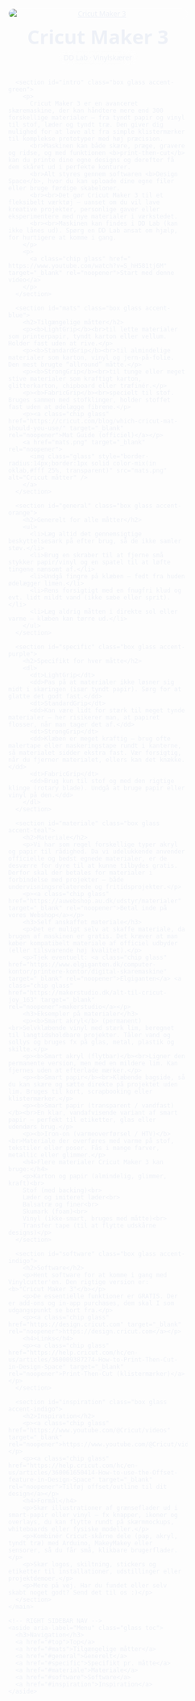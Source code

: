<html lang="da">
<head>
  <meta charset="utf-8" />
  <meta name="viewport" content="width=device-width, initial-scale=1" />
  <title>Vinylskærer i DDlab — Liquid Glass</title>
  <style>
    /* ===== CSS RESET (lightweight) ===== */
    *,*::before,*::after{box-sizing:border-box}
    html{line-height:1.5;-webkit-text-size-adjust:100%;scroll-behavior:smooth}
    body{margin:0;font-family:ui-sans-serif,system-ui,-apple-system,Segoe UI,Roboto,Inter,Arial,"Apple Color Emoji","Segoe UI Emoji";}
    img{max-width:100%;display:block;height:auto}
    a{color:inherit}

    /* ===== THEME ===== */
    :root{
      --bg-1:#0f172a;      /* slate-900 */
      --bg-2:#111827;      /* gray-900 */
      --accent:#60a5fa;    /* blue-400 */
      --accent-2:#a78bfa;  /* violet-400 */
      --ring: 0 0 0 3px color-mix(in oklab, var(--accent) 40%, transparent);
      --max-w: 1200px;
      --sidebar-w: 240px;
      --gap: 20px;
      --radius: 16px;
      --shadow: 0 10px 30px rgba(0,0,0,.25);
    }

    /* ===== BACKDROP / LIQUID GLASS UTILS ===== */
    .glass{
      background:
        linear-gradient(135deg, color-mix(in oklab, #fff 18%, transparent), color-mix(in oklab, #fff 6%, transparent));
      border:1px solid color-mix(in oklab, #fff 35%, transparent);
      backdrop-filter:blur(14px) saturate(140%);
      -webkit-backdrop-filter:blur(14px) saturate(140%);
      border-radius:var(--radius);
      box-shadow:var(--shadow);
    }
    .chip{display:inline-block;padding:.25rem .6rem;border-radius:999px;border:1px solid color-mix(in oklab,#fff 25%,transparent);}

    /* ===== BACKGROUND (animated blobs, reduced for motion-sensitive users) ===== */
    body::before,
    body::after{
      content:"";position:fixed;inset:-20%;z-index:-2;filter:blur(70px);opacity:.6;pointer-events:none;
      background:
        radial-gradient(600px 420px at 15% 20%, color-mix(in oklab,var(--accent) 60%, transparent) 0%, transparent 60%),
        radial-gradient(520px 380px at 85% 25%, color-mix(in oklab,var(--accent-2) 65%, transparent) 0%, transparent 60%),
        radial-gradient(700px 520px at 50% 90%, color-mix(in oklab,#34d399 55%, transparent) 0%, transparent 60%);
      animation:float 26s ease-in-out infinite alternate;
    }
    @keyframes float{to{transform:translate3d(2%, -1%, 0) scale(1.02)}}
    @media (prefers-reduced-motion: reduce){body::before,body::after{animation:none}}

    /* Subtle dark canvas to increase contrast with glass */
    body{color:#eef1f7;background:radial-gradient(1200px 900px at 50% 0%, #0b1020 0%, var(--bg-2) 55%) fixed;
      background-color:var(--bg-2);
    }

    /* ===== LAYOUT ===== */
    .layout{max-width:min(var(--max-w), calc(100vw - (var(--sidebar-w) + var(--gap) + 32px)));margin:0 auto; padding:24px 24px 80px; padding-right:calc(var(--sidebar-w) + var(--gap));}
    main{min-width:0}

    /* Sticky/Fixed sidebar */
    aside{position:fixed;right:16px;top:14vh;width:var(--sidebar-w);z-index:50}
    .toc{padding:12px}
    .toc h3{margin:6px 10px 10px;font-size:14px;letter-spacing:.02em;opacity:.9}
    .toc a{display:block;margin:6px;padding:9px 10px;border-radius:12px;text-decoration:none;color:#e6e9f2;outline:none;transition:.25s ease}
    .toc a:hover{background:color-mix(in oklab,#fff 9%, transparent);box-shadow:0 0 0 1px color-mix(in oklab,#fff 14%, transparent), 0 6px 18px rgba(0,0,0,.25)}
    .toc a:focus-visible{box-shadow:var(--ring)}
    .toc a.active{background:color-mix(in oklab,#fff 16%, transparent)}

    /* Hero */
    header.hero{margin-bottom:18px}
    header.hero img{border-radius:18px;border:1px solid color-mix(in oklab,#fff 25%, transparent);box-shadow:var(--shadow)}
    header.hero h1{font-size:clamp(28px, 4vw, 44px);line-height:1.1;margin:14px 4px 6px}
    header.hero p{opacity:.9;margin:0 4px 10px}

    /* Section cards */
    section.box{padding:18px 18px 16px;margin:20px 0;}
    section.box h2{margin:0 0 8px;font-size:clamp(18px,2.2vw,26px)}
    section.box p, section.box li, section.box dd{color:#e9edf7;opacity:.95}
    section.box a{color:#dbeafe}
    section.box a:hover{text-decoration:underline}

    /* Color accents via top border glow */
    .accent-green{box-shadow:inset 0 1px 0 0 #34d39944, 0 10px 30px rgba(0,0,0,.25)}
    .accent-blue{box-shadow:inset 0 1px 0 0 #60a5fa44, 0 10px 30px rgba(0,0,0,.25)}
    .accent-orange{box-shadow:inset 0 1px 0 0 #f59e0b44, 0 10px 30px rgba(0,0,0,.25)}
    .accent-purple{box-shadow:inset 0 1px 0 0 #c084fc44, 0 10px 30px rgba(0,0,0,.25)}
    .accent-teal{box-shadow:inset 0 1px 0 0 #2dd4bf44, 0 10px 30px rgba(0,0,0,.25)}
    .accent-indigo{box-shadow:inset 0 1px 0 0 #818cf844, 0 10px 30px rgba(0,0,0,.25)}

    /* Lists & description list */
    ul{padding-left:1.2rem}
    dt{font-weight:700;margin-top:.5rem}
    dd{margin:0 0 .6rem 0}

    /* Responsive */
    @media (max-width: 980px){
      .layout{max-width:100%;padding-right:24px}
      aside{position:static;width:auto;margin:0 24px 16px}
      .toc{border-radius:16px}
    }

    /* Fallback if no backdrop-filter support */
    @supports not ((backdrop-filter: blur(1px)) or (-webkit-backdrop-filter: blur(1px))){
      .glass{background:rgba(20,24,38,.88)}
    }
  </style>
</head>
<body>
  <div id="top"></div>

  <div class="layout">
    <main>
      <header class="hero">
        <a href="cricut-maker-3.jpeg" target="_blank" rel="noopener">
          <img src="cricut-maker-3.jpeg" alt="Cricut Maker 3" />
        </a>
        <h1>Cricut Maker 3</h1>
        <p class="chip glass">DD Lab · Vinylskærer</p>
      </header>

      <section id="intro" class="box glass accent-green">
        <p>
          Cricut Maker 3 er en avanceret skæremaskine, der kan håndtere mere end 300 forskellige materialer – fra tyndt papir og vinyl til stof, læder og tyndt træ. Den giver dig mulighed for at lave alt fra simple klistermærker til komplekse prototyper med høj præcision.
          <br>Maskinen kan både skære, præge, gravere og ridse, og med funktionen <b>print‑then‑cut</b> kan du printe dine egne designs og derefter få dem skåret ud i perfekte konturer.
          <br>Alt styres gennem softwaren <b>Design Space</b>, hvor du kan uploade dine egne filer eller bruge færdige skabeloner.
          <br><br>Det gør Cricut Maker 3 til et fleksibelt værktøj – uanset om du vil lave kreative projekter, personlige gaver eller eksperimentere med nye materialer i værkstedet.
          <br><br>Maskinen kan findes i DD Lab (kan ikke lånes ud). Spørg en DD Lab ansat om hjælp, for hurtigere at komme i gang.
        </p>
        <p>
          <a class="chip glass" href=" https://www.youtube.com/watch?v=S_hH581tj6M" target="_blank" rel="noopener">Start med denne video</a>
        </p>
      </section>

      <section id="mats" class="box glass accent-blue">
        <h2>Tilgængelige måtter</h2>
        <p><b>LightGrip</b><br>til lette materialer som printerpapir, tyndt karton eller vellum. Holder fast uden at rive.</p>
        <p><b>StandardGrip</b><br>til almindelige materialer som karton, vinyl og jern‑på‑folie. Den mest brugte “allround” måtte.</p>
        <p><b>StrongGrip</b><br>til tunge eller meget stive materialer som kraftigt karton, glitterkarton, chipboard eller træfinér.</p>
        <p><b>FabricGrip</b><br>specielt til stof. Bruges sammen med stofklinger, holder stoffet fast uden at ødelægge fibrene.</p>
        <p><a class="chip glass" href="https://cricut.com/blog/which-cricut-mat-should-you-use/" target="_blank" rel="noopener">Mat Guide (officiel)</a></p>
        <a href="mats.png" target="_blank" rel="noopener">
          <img class="glass" style="border-radius:14px;border:1px solid color-mix(in oklab,#fff 25%, transparent)" src="mats.png" alt="Cricut måtter" />
        </a>
      </section>

      <section id="general" class="box glass accent-orange">
        <h2>Generelt for alle måtter</h2>
        <ul>
          <li>Læg altid det gennemsigtige beskyttelsesark på efter brug, så de ikke samler støv.</li>
          <li>Brug en skraber til at fjerne små stykker papir/vinyl og en spatel til at løfte tingene nænsomt af.</li>
          <li>Undgå fingre på klæben – fedt fra huden ødelægger limen.</li>
          <li>Rens forsigtigt med en fnugfri klud og evt. lidt mildt vand (ikke sæbe eller sprit).</li>
          <li>Læg aldrig måtten i direkte sol eller varme – klæben kan tørre ud.</li>
        </ul>
      </section>

      <section id="specific" class="box glass accent-purple">
        <h2>Specifikt for hver måtte</h2>
        <dl>
          <dt>LightGrip</dt>
          <dd>Pas på at materialer ikke løsner sig midt i skæringen (især tyndt papir). Sørg for at glatte det godt fast.</dd>
          <dt>StandardGrip</dt>
          <dd>Kan være lidt for stærk til meget tynde materialer – her risikerer man, at papiret flosser, når man tager det af.</dd>
          <dt>StrongGrip</dt>
          <dd>Klæben er meget kraftig – brug ofte malertape eller maskeringstape rundt i kanterne, så materialet sidder ekstra fast. Vær forsigtig, når du fjerner materialet, ellers kan det knække.</dd>
          <dt>FabricGrip</dt>
          <dd>Brug kun til stof og med den rigtige klinge (rotary blade). Undgå at bruge papir eller vinyl på den.</dd>
        </dl>
      </section>

      <section id="materiale" class="box glass accent-teal">
        <h2>Materiale</h2>
        <p>Vi har som regel forskellige typer akryl og papir til rådighed. Da vi udelukkende anvender officielle og bedst egnede materialer, er de desværre for dyre til at kunne tilbydes gratis. Derfor skal der betales for materialer i forbindelse med projekter – både undervisningsrelaterede og fritidsprojekter.</p>
        <p><a class="chip glass" href="https://auwebshop.au.dk/udstyr/materialer" target="_blank" rel="noopener">Betal inde på vores Webshop</a></p>
        <h3>Self anskaffet materiale</h3>
        <p>Det er muligt selv at skaffe materiale, da brugen af maskinen er gratis. Det kræver at man køber kompatibelt materiale af officiel udbyder (eller tilsvarende høj kvalitet).</p>
        <p>Tjek eventuelt: <a class="chip glass" href="https://www.elgiganten.dk/computer-kontor/printere-kontor/digital-skaremaskine" target="_blank" rel="noopener">Elgiganten</a> <a class="chip glass" href="https://makerstudio.dk/alt-til-cricut-joy_163" target="_blank" rel="noopener">makerstudio</a></p>
        <h3>Eksempler på materialer</h3>
        <p><b>Smart akryl</b> (permanent)<br>Selvklæbende vinyl med stærk lim, beregnet til langtidsholdbare projekter. Tåler vand og sollys og bruges fx på glas, metal, plastik og skilte.</p>
        <p><b>Smart akryl (flytbar)</b><br>Ligner den permanente version, men med en mildere lim. Kan fjernes uden at efterlade mærker.</p>
        <p><b>Smart papir</b><br>Klæbende bagside, så du kan skære og sætte direkte på projektet uden lim. Bruges til kort, scrapbooking eller klistermærker.</p>
        <p><b>Smart papir (transparent / vandfast)</b><br>En klar, vandafvisende variant af smart papir – perfekt til etiketter, glas eller udendørs brug.</p>
        <p><b>Iron‑on (varmeoverførsel / HTV)</b><br>Materiale der overføres med varme på stof, tekstiler eller poser. Fås i mange farver, metallic eller glimmer.</p>
        <h4>Flere materialer Cricut Maker 3 kan bruge:</h4>
        <p>Karton og papir (almindelig, glimmer, kraft)<br>
        Stof (med backing)<br>
        Læder og imiteret læder<br>
        Balsatræ og finer<br>
        Skumark (foam)<br>
        Vinyl (ikke‑smart, bruges med måtte)<br>
        Transfer tape (til at flytte udskårne designs)</p>
      </section>

      <section id="software" class="box glass accent-indigo">
        <h2>Software</h2>
        <p>Hent software for at komme i gang med Vinylcutter'en. Den rigtige version er: <b>"Cricut Maker 3"</b></p>
        <p>De essentielle funktioner er GRATIS. Der er add‑ons og in‑app purchases, dem skal I som udgangspunkt se bort fra.</p>
        <p><a class="chip glass" href="https://design.cricut.com" target="_blank" rel="noopener">https://design.cricut.com</a></p>
        <h4>Links</h4>
        <p><a class="chip glass" href="https://help.cricut.com/hc/en-us/articles/360009387274-How-to-Print-Then-Cut-in-Design-Space" target="_blank" rel="noopener">Print‑Then‑Cut (klistermærker)</a></p>
      </section>

      <section id="inspiration" class="box glass accent-indigo">
        <h2>Inspiration</h2>
        <p><a class="chip glass" href="https://www.youtube.com/@Cricut/videos" target="_blank" rel="noopener">https://www.youtube.com/@Cricut/videos</a></p>
        <p><a class="chip glass" href="https://help.cricut.com/hc/en-us/articles/360061650414-How-to-use-the-Offset-feature-in-Design-Space" target="_blank" rel="noopener">Tilføj offset/outline til dit design</a></p>
        <h4>Formål</h4>
        <p>Skær illustrationer af grænseflader ud i smart‑papir eller vinyl – fx knapper, ikoner og overlays, du kan flytte rundt på skærmmockups, whiteboards eller fysiske modeller.</p>
        <p>Kombinér Cricut‑skårne dele (pap, akryl, tyndt træ) med Arduino, MakeyMakey eller sensorer, så du får små, klikbare brugerflader.</p>
        <p>Skær logos, skiltning, stickers og etiketter til installationer, udstillinger eller projektdemoer.</p>
        <p>Mere på vej. Har du fundet eller selv skabt noget godt? Send det til os :)</p>
      </section>
    </main>

    <!-- RIGHT SIDEBAR NAV -->
    <aside aria-label="Menu" class="glass toc">
      <h3>Navigation</h3>
      <a href="#top">Top</a>
      <a href="#mats">Tilgængelige måtter</a>
      <a href="#general">Generelt</a>
      <a href="#specific">Specifikt pr. måtte</a>
      <a href="#materiale">Materiale</a>
      <a href="#software">Software</a>
      <a href="#inspiration">Inspiration</a>
    </aside>
  </div>

  <!-- Scrollspy upgraded to IntersectionObserver for stability -->
  <script>
    const ids = ["top","intro","mats","general","specific","software","inspiration"];
    const sections = ids.map(id => document.getElementById(id)).filter(Boolean);
    const navLinks = [...document.querySelectorAll('.toc a')];

    const setActive = (id) => {
      navLinks.forEach(link => link.classList.toggle('active', link.getAttribute('href') === '#' + id));
    };

    // Fallback: set top active on load
    setActive('top');

    const observer = new IntersectionObserver((entries) => {
      // Choose the entry nearest to viewport top and intersecting
      const visible = entries
        .filter(e => e.isIntersecting)
        .sort((a,b) => a.boundingClientRect.top - b.boundingClientRect.top)[0];
      if(visible){ setActive(visible.target.id || 'top'); }
    }, { rootMargin: "-20% 0px -70% 0px", threshold: [0, 0.2, 0.6] });

    sections.forEach(sec => observer.observe(sec));
  </script>
</body>
</html>
